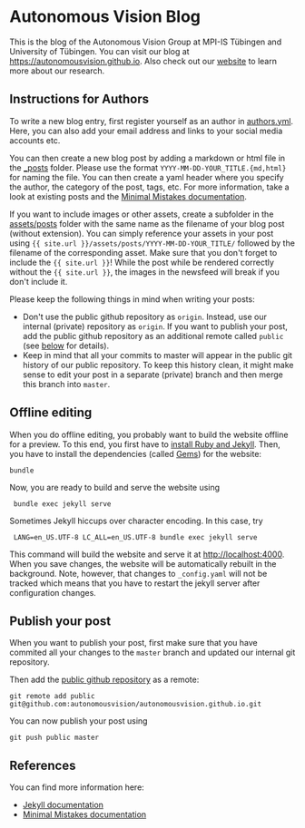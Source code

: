 # Autonomous Vision Blog

This is the blog of the Autonomous Vision Group at MPI-IS Tübingen and University of Tübingen.
You can visit our blog at <https://autonomousvision.github.io>.
Also check out our [website](https://avg.is.tuebingen.mpg.de/) to learn more about our research.

## Instructions for Authors

To write a new blog entry, first register yourself as an author in [authors.yml](https://github.com/autonomousvision/autonomousvision.github.io/blob/master/_data/authors.yml).
Here, you can also add your email address and links to your social media accounts etc.

You can then create a new blog post by adding a markdown or html file in the [_posts](https://github.com/autonomousvision/autonomousvision.github.io/tree/master/_posts) folder.
Please use the format `YYYY-MM-DD-YOUR_TITLE.{md,html}` for naming the file. You can then create a yaml header where you specify the author, the category of the post, tags, etc. For more information, take a look at existing posts and the [Minimal Mistakes documentation](https://mmistakes.github.io/minimal-mistakes/docs/posts/).

If you want to include images or other assets, create a subfolder in the [assets/posts](https://github.com/autonomousvision/autonomousvision.github.io/tree/master/assets/posts) folder with the same name as the filename of your blog post (without extension).
You can simply reference your assets in your post using `{{ site.url }}/assets/posts/YYYY-MM-DD-YOUR_TITLE/` followed by the filename of the corresponding asset.
Make sure that you don't forget to include the `{{ site.url }}`! While the post while be rendered correctly without the `{{ site.url }}`, the images in the newsfeed will break if you don't include it.

Please keep the following things in mind when writing your posts:
- Don't use the public github repository as `origin`. Instead, use our internal (private) repository as `origin`. If you want to publish your post, add the public github repository as an additional remote called `public` (see [below](#publish-your-post) for details).
- Keep in mind that all your commits to master will appear in the public git history of our public repository. To keep this history clean, it might make sense to edit your post in a separate (private) branch and then merge this branch into `master`.
 
## Offline editing
When you do offline editing, you probably want to build the website offline for a preview.
To this end, you first have to [install Ruby and Jekyll](https://jekyllrb.com/docs/installation/).
Then, you have to install the dependencies (called [Gems](https://rubygems.org/)) for the website:
```
bundle
```

Now, you are ready to build and serve the website using
```
 bundle exec jekyll serve
```
Sometimes Jekyll hiccups over character encoding. In this case, try
```
 LANG=en_US.UTF-8 LC_ALL=en_US.UTF-8 bundle exec jekyll serve
```

This command will build the website and serve it at <http://localhost:4000>.
When you save changes, the website will be automatically rebuilt in the background.
Note, however, that changes to `_config.yaml` will not be tracked which means that you have to restart the jekyll server after configuration changes.

## Publish your post
When you want to publish your post, first make sure that you have commited all your changes to the `master` branch and updated our internal git repository.


Then add the [public github repository](https://github.com/autonomousvision/autonomousvision.github.io) as a remote:
```
git remote add public git@github.com:autonomousvision/autonomousvision.github.io.git
```

You can now publish your post using
```
git push public master
```

## References
You can find more information here:

* [Jekyll documentation](https://jekyllrb.com/)
* [Minimal Mistakes documentation](https://mmistakes.github.io/minimal-mistakes/)

